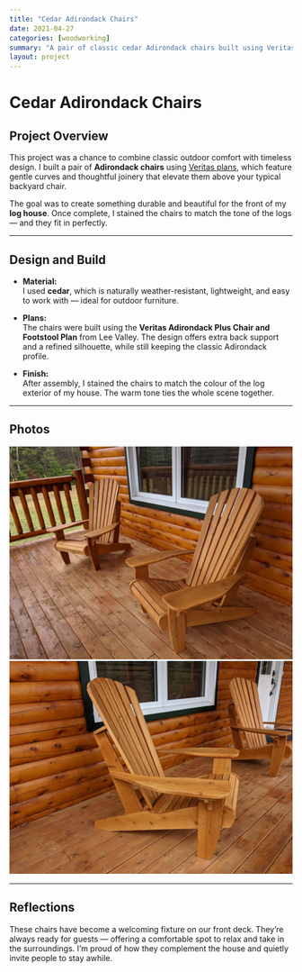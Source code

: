 ```yaml
---
title: "Cedar Adirondack Chairs"
date: 2021-04-27
categories: [woodworking]
summary: "A pair of classic cedar Adirondack chairs built using Veritas plans and stained to match the colour of my log house."
layout: project
---
```


# Cedar Adirondack Chairs

## Project Overview

This project was a chance to combine classic outdoor comfort with timeless design. I built a pair of **Adirondack chairs** using [Veritas plans](https://www.leevalley.com/en-ca/shop/tools/plans/32755-adirondack-plus-chair-and-footstool-plan), which feature gentle curves and thoughtful joinery that elevate them above your typical backyard chair.

The goal was to create something durable and beautiful for the front of my **log house**. Once complete, I stained the chairs to match the tone of the logs — and they fit in perfectly.

---

## Design and Build

- **Material:**  
  I used **cedar**, which is naturally weather-resistant, lightweight, and easy to work with — ideal for outdoor furniture.

- **Plans:**  
  The chairs were built using the **Veritas Adirondack Plus Chair and Footstool Plan** from Lee Valley. The design offers extra back support and a refined silhouette, while still keeping the classic Adirondack profile.

- **Finish:**  
  After assembly, I stained the chairs to match the colour of the log exterior of my house. The warm tone ties the whole scene together.

---

## Photos

<div class="row row-cols-1 row-cols-md-2 g-4 my-3">

  <div class="col">
    <a href="/assets/images/woodworking/Adirondack_01-01.jpg"><img
       title="Adirondack chair with log house in background."
       class="img-fluid rounded shadow-sm"
       src="/assets/images/woodworking/Adirondack_01-01.jpg"
       alt="Adirondack chair with log house in background."></a>
  </div>

  <div class="col">
    <a href="/assets/images/woodworking/Adirondack_01-02.jpg"><img
       title="Pair of cedar Adirondack chairs on deck."
       class="img-fluid rounded shadow-sm"
       src="/assets/images/woodworking/Adirondack_01-02.jpg"
       alt="Pair of cedar Adirondack chairs on deck."></a>
  </div>

</div>

---

## Reflections

These chairs have become a welcoming fixture on our front deck. They’re always ready for guests — offering a comfortable spot to relax and take in the surroundings. I’m proud of how they complement the house and quietly invite people to stay awhile.

